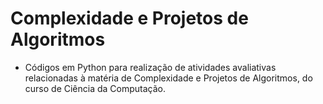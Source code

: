 # Complexidade e Projetos de Algoritmos

- Códigos em Python para realização de atividades avaliativas relacionadas à matéria de Complexidade e Projetos de Algoritmos, do curso de Ciência da Computação.
